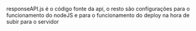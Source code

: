 responseAPI.js é o código fonte da api,
o resto são configurações para o funcionamento do nodeJS e para o funcionamento do deploy na hora de subir para o servidor
